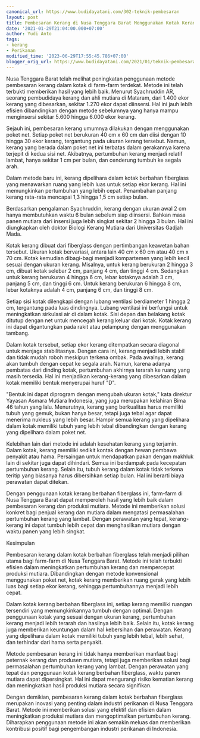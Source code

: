 ```yaml
---
canonical_url: https://www.budidayatani.com/302-teknik-pembesaran
layout: post
title: Pembesaran Kerang di Nusa Tenggara Barat Menggunakan Kotak Kerang Fiberglass
date: '2021-01-29T21:04:00.000+07:00'
author: Yudi Anto
tags:
- kerang
- Perikanan
modified_time: '2023-06-29T17:55:45.786+07:00'
blogger_orig_url: https://www.budidayatani.com/2021/01/teknik-pembesaran-kerang-dalam-kotak.html
---
```


<p>Nusa Tenggara Barat telah melihat peningkatan penggunaan metode pembesaran kerang dalam kotak di farm-farm terdekat. Metode ini telah terbukti memberikan hasil yang lebih baik. Menurut Syachruddin AR, seorang pembudidaya kerang dan ahli mutiara di Mataram, dari 1.400 ekor kerang yang dibesarkan, sekitar 1.270 ekor dapat diinsersi. Hal ini jauh lebih efisien dibandingkan dengan metode sebelumnya yang hanya mampu menginsersi sekitar 5.600 hingga 6.000 ekor kerang.</p><p>Sejauh ini, pembesaran kerang umumnya dilakukan dengan menggunakan poket net. Setiap poket net berukuran 40 cm x 60 cm dan diisi dengan 10 hingga 30 ekor kerang, tergantung pada ukuran kerang tersebut. Namun, kerang yang berada dalam poket net ini terbatas dalam gerakannya karena terjepit di kedua sisi net. Akibatnya, pertumbuhan kerang menjadi relatif lambat, hanya sekitar 1 cm per bulan, dan cenderung tumbuh ke segala arah.</p><p>Dalam metode baru ini, kerang dipelihara dalam kotak berbahan fiberglass yang menawarkan ruang yang lebih luas untuk setiap ekor kerang. Hal ini memungkinkan pertumbuhan yang lebih cepat. Penambahan panjang kerang rata-rata mencapai 1,3 hingga 1,5 cm setiap bulan.</p><p>Berdasarkan pengalaman Syachruddin, kerang dengan ukuran awal 2 cm hanya membutuhkan waktu 6 bulan sebelum siap diinsersi. Bahkan masa panen mutiara dari insersi juga lebih singkat sekitar 2 hingga 3 bulan. Hal ini diungkapkan oleh doktor Biologi Kerang Mutiara dari Universitas Gadjah Mada.</p><p>Kotak kerang dibuat dari fiberglass dengan pertimbangan keawetan bahan tersebut. Ukuran kotak bervariasi, antara lain 40 cm x 60 cm atau 40 cm x 70 cm. Kotak kemudian dibagi-bagi menjadi kompartemen yang lebih kecil sesuai dengan ukuran kerang. Misalnya, untuk kerang berukuran 2 hingga 3 cm, dibuat kotak selebar 2 cm, panjang 4 cm, dan tinggi 4 cm. Sedangkan untuk kerang berukuran 4 hingga 6 cm, lebar kotaknya adalah 3 cm, panjang 5 cm, dan tinggi 6 cm. Untuk kerang berukuran 6 hingga 8 cm, lebar kotaknya adalah 4 cm, panjang 6 cm, dan tinggi 8 cm.</p><p>Setiap sisi kotak dilengkapi dengan lubang ventilasi berdiameter 1 hingga 2 cm, tergantung pada luas dindingnya. Lubang ventilasi ini berfungsi untuk meningkatkan sirkulasi air di dalam kotak. Sisi depan dan belakang kotak ditutup dengan net untuk mencegah kerang keluar dari kotak. Kotak kerang ini dapat digantungkan pada rakit atau pelampung dengan menggunakan tambang.</p><p>Dalam kotak tersebut, setiap ekor kerang ditempatkan secara diagonal untuk menjaga stabilitasnya. Dengan cara ini, kerang menjadi lebih stabil dan tidak mudah roboh meskipun terkena ombak. Pada awalnya, kerang akan tumbuh dengan cepat ke segala arah. Namun, karena adanya pembatas dari dinding kotak, pertumbuhan akhirnya terarah ke ruang yang masih tersedia. Hal ini menjadikan kerang-kerang yang dibesarkan dalam kotak memiliki bentuk menyerupai huruf "D".</p><p>"Bentuk ini dapat diprogram dengan mengubah ukuran kotak," kata direktur Yayasan Asmara Mutiara Indonesia, yang juga merupakan kelahiran Bima 46 tahun yang lalu. Menurutnya, kerang yang berkualitas harus memiliki tubuh yang gemuk, bukan hanya besar, tetapi juga tebal agar dapat menerima nukleus yang lebih besar. Hampir semua kerang yang dipelihara dalam kotak memiliki tubuh yang lebih tebal dibandingkan dengan kerang yang dipelihara dalam poket net.</p><p>Kelebihan lain dari metode ini adalah kesehatan kerang yang terjamin. Dalam kotak, kerang memiliki sedikit kontak dengan hewan pembawa penyakit atau hama. Persaingan untuk mendapatkan pakan dengan makhluk lain di sekitar juga dapat dihindari. Semua ini berdampak pada kecepatan pertumbuhan kerang. Selain itu, tubuh kerang dalam kotak tidak terkena teritip yang biasanya harus dibersihkan setiap bulan. Hal ini berarti biaya perawatan dapat ditekan.</p><p>Dengan penggunaan kotak kerang berbahan fiberglass ini, farm-farm di Nusa Tenggara Barat dapat memperoleh hasil yang lebih baik dalam pembesaran kerang dan produksi mutiara. Metode ini memberikan solusi konkret bagi penjual kerang dan mutiara dalam mengatasi permasalahan pertumbuhan kerang yang lambat. Dengan perawatan yang tepat, kerang-kerang ini dapat tumbuh lebih cepat dan menghasilkan mutiara dengan waktu panen yang lebih singkat.</p><p>Kesimpulan</p><p>Pembesaran kerang dalam kotak berbahan fiberglass telah menjadi pilihan utama bagi farm-farm di Nusa Tenggara Barat. Metode ini telah terbukti efisien dalam meningkatkan pertumbuhan kerang dan mempercepat produksi mutiara. Dibandingkan dengan metode konvensional menggunakan poket net, kotak kerang memberikan ruang gerak yang lebih luas bagi setiap ekor kerang, sehingga pertumbuhannya menjadi lebih cepat.</p><p>Dalam kotak kerang berbahan fiberglass ini, setiap kerang memiliki ruangan tersendiri yang memungkinkannya tumbuh dengan optimal. Dengan penggunaan kotak yang sesuai dengan ukuran kerang, pertumbuhan kerang menjadi lebih terarah dan hasilnya lebih baik. Selain itu, kotak kerang juga memberikan keuntungan dalam hal kebersihan dan perawatan. Kerang yang dipelihara dalam kotak memiliki tubuh yang lebih tebal, lebih sehat, dan terhindar dari hama serta penyakit.</p><p>Metode pembesaran kerang ini tidak hanya memberikan manfaat bagi peternak kerang dan produsen mutiara, tetapi juga memberikan solusi bagi permasalahan pertumbuhan kerang yang lambat. Dengan perawatan yang tepat dan penggunaan kotak kerang berbahan fiberglass, waktu panen mutiara dapat dipersingkat. Hal ini dapat mengurangi risiko kematian kerang dan meningkatkan hasil produksi mutiara secara signifikan.</p><p>Dengan demikian, pembesaran kerang dalam kotak berbahan fiberglass merupakan inovasi yang penting dalam industri perikanan di Nusa Tenggara Barat. Metode ini memberikan solusi yang efektif dan efisien dalam meningkatkan produksi mutiara dan mengoptimalkan pertumbuhan kerang. Diharapkan penggunaan metode ini akan semakin meluas dan memberikan kontribusi positif bagi pengembangan industri perikanan di Indonesia.</p>